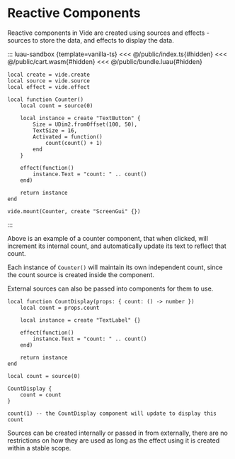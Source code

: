 # Reactive Components

Reactive components in Vide are created using sources and effects - sources to
store the data, and effects to display the data.

::: luau-sandbox {template=vanilla-ts}
<<< @/public/index.ts{#hidden}
<<< @/public/cart.wasm{#hidden}
<<< @/public/bundle.luau{#hidden}

```luau /app.luau [active]
local create = vide.create
local source = vide.source
local effect = vide.effect

local function Counter()
    local count = source(0)

    local instance = create "TextButton" {
        Size = UDim2.fromOffset(100, 50),
        TextSize = 16,
        Activated = function()
            count(count() + 1)
        end
    }

    effect(function()
        instance.Text = "count: " .. count()
    end)

    return instance
end

vide.mount(Counter, create "ScreenGui" {})
```
:::

Above is an example of a counter component, that when clicked, will increment
its internal count, and automatically update its text to reflect that count.

Each instance of `Counter()` will maintain its own independent count, since the
count source is created inside the component.

External sources can also be passed into components for them to use.

```luau
local function CountDisplay(props: { count: () -> number })
    local count = props.count

    local instance = create "TextLabel" {}

    effect(function()
        instance.Text = "count: " .. count()
    end)

    return instance
end

local count = source(0)

CountDisplay {
    count = count
}

count(1) -- the CountDisplay component will update to display this count
```

Sources can be created internally or passed in from externally, there are no
restrictions on how they are used as long as the effect using it is created
within a stable scope.

